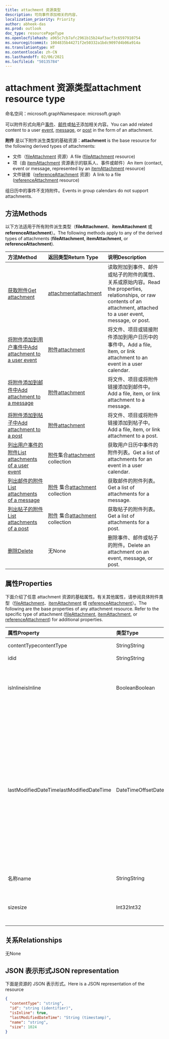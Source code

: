 ```yaml
---
title: attachment 资源类型
description: 可向事件添加相关的内容，
localization_priority: Priority
author: abheek-das
ms.prod: outlook
doc_type: resourcePageType
ms.openlocfilehash: a965c7cb7afc2961b15b24af3acf3c6597910754
ms.sourcegitcommit: 1004835b44271f2e50332a1bdc9097d4b06a914a
ms.translationtype: HT
ms.contentlocale: zh-CN
ms.lasthandoff: 02/06/2021
ms.locfileid: "50135784"
---
```

# <a name="attachment-resource-type"></a><span data-ttu-id="96df2-103">attachment 资源类型</span><span class="sxs-lookup"><span data-stu-id="96df2-103">attachment resource type</span></span>

<span data-ttu-id="96df2-104">命名空间：microsoft.graph</span><span class="sxs-lookup"><span data-stu-id="96df2-104">Namespace: microsoft.graph</span></span>

<span data-ttu-id="96df2-105">可以附件形式向用户[事件](../resources/event.md)、[邮件](../resources/message.md)或[帖子](../resources/post.md)添加相关内容。</span><span class="sxs-lookup"><span data-stu-id="96df2-105">You can add related content to a user [event](../resources/event.md), [message](../resources/message.md), or [post](../resources/post.md) in the form of an attachment.</span></span>

<span data-ttu-id="96df2-106">**附件** 是以下附件派生类型的基础资源：</span><span class="sxs-lookup"><span data-stu-id="96df2-106">**attachment** is the base resource for the following derived types of attachments:</span></span>

* <span data-ttu-id="96df2-107">文件（[fileAttachment](../resources/fileattachment.md) 资源）</span><span class="sxs-lookup"><span data-stu-id="96df2-107">A file ([fileAttachment](../resources/fileattachment.md) resource)</span></span>
* <span data-ttu-id="96df2-108">项（由 [itemAttachment](../resources/itemattachment.md) 资源表示的联系人、事件或邮件）</span><span class="sxs-lookup"><span data-stu-id="96df2-108">An item (contact, event or message, represented by an [itemAttachment](../resources/itemattachment.md) resource)</span></span>
* <span data-ttu-id="96df2-109">文件链接（[referenceAttachment](../resources/referenceattachment.md) 资源）</span><span class="sxs-lookup"><span data-stu-id="96df2-109">A link to a file ([referenceAttachment](../resources/referenceattachment.md) resource)</span></span>

<span data-ttu-id="96df2-110">组日历中的事件不支持附件。</span><span class="sxs-lookup"><span data-stu-id="96df2-110">Events in group calendars do not support attachments.</span></span>

## <a name="methods"></a><span data-ttu-id="96df2-111">方法</span><span class="sxs-lookup"><span data-stu-id="96df2-111">Methods</span></span>

<span data-ttu-id="96df2-112">以下方法适用于所有附件派生类型（**fileAttachment**、**itemAttachment** 或 **referenceAttachment**）。</span><span class="sxs-lookup"><span data-stu-id="96df2-112">The following methods apply to any of the derived types of attachments (**fileAttachment**, **itemAttachment**, or **referenceAttachment**).</span></span>

| <span data-ttu-id="96df2-113">方法</span><span class="sxs-lookup"><span data-stu-id="96df2-113">Method</span></span>       | <span data-ttu-id="96df2-114">返回类型</span><span class="sxs-lookup"><span data-stu-id="96df2-114">Return Type</span></span>  |<span data-ttu-id="96df2-115">说明</span><span class="sxs-lookup"><span data-stu-id="96df2-115">Description</span></span>|
|:---------------|:--------|:----------|
|[<span data-ttu-id="96df2-116">获取附件</span><span class="sxs-lookup"><span data-stu-id="96df2-116">Get attachment</span></span>](../api/attachment-get.md) | [<span data-ttu-id="96df2-117">attachment</span><span class="sxs-lookup"><span data-stu-id="96df2-117">attachment</span></span>](attachment.md) |<span data-ttu-id="96df2-118">读取附加到事件、邮件或帖子的附件的属性、关系或原始内容。</span><span class="sxs-lookup"><span data-stu-id="96df2-118">Read the properties, relationships, or raw contents of an attachment, attached to a user event, message, or post.</span></span>|
|[<span data-ttu-id="96df2-119">将附件添加到用户事件中</span><span class="sxs-lookup"><span data-stu-id="96df2-119">Add attachment to a user event</span></span>](../api/event-post-attachments.md) | [<span data-ttu-id="96df2-120">附件</span><span class="sxs-lookup"><span data-stu-id="96df2-120">attachment</span></span>](attachment.md) |<span data-ttu-id="96df2-121">将文件、项目或链接附件添加到用户日历中的事件中。</span><span class="sxs-lookup"><span data-stu-id="96df2-121">Add a file, item, or link attachment to an event in a user calendar.</span></span>|
|[<span data-ttu-id="96df2-122">将附件添加到邮件中</span><span class="sxs-lookup"><span data-stu-id="96df2-122">Add attachment to a message</span></span>](../api/message-post-attachments.md) | [<span data-ttu-id="96df2-123">附件</span><span class="sxs-lookup"><span data-stu-id="96df2-123">attachment</span></span>](attachment.md) |<span data-ttu-id="96df2-124">将文件、项目或将附件链接添加到邮件中。</span><span class="sxs-lookup"><span data-stu-id="96df2-124">Add a file, item, or link attachment to a message.</span></span>|
|[<span data-ttu-id="96df2-125">将附件添加到帖子中</span><span class="sxs-lookup"><span data-stu-id="96df2-125">Add attachment to a post</span></span>](../api/post-post-attachments.md) | [<span data-ttu-id="96df2-126">附件</span><span class="sxs-lookup"><span data-stu-id="96df2-126">attachment</span></span>](attachment.md) |<span data-ttu-id="96df2-127">将文件、项目或将附件链接添加到帖子中。</span><span class="sxs-lookup"><span data-stu-id="96df2-127">Add a file, item, or link attachment to a post.</span></span>|
|[<span data-ttu-id="96df2-128">列出用户事件的附件</span><span class="sxs-lookup"><span data-stu-id="96df2-128">List attachments of a user event</span></span>](../api/event-list-attachments.md) | <span data-ttu-id="96df2-129">[附件](attachment.md)集合</span><span class="sxs-lookup"><span data-stu-id="96df2-129">[attachment](attachment.md) collection</span></span> | <span data-ttu-id="96df2-130">获取用户日历中事件的附件列表。</span><span class="sxs-lookup"><span data-stu-id="96df2-130">Get a list of attachments for an event in a user calendar.</span></span> |
|[<span data-ttu-id="96df2-131">列出邮件的附件</span><span class="sxs-lookup"><span data-stu-id="96df2-131">List attachments of a message</span></span>](../api/message-list-attachments.md) | <span data-ttu-id="96df2-132">[附件](attachment.md) 集合</span><span class="sxs-lookup"><span data-stu-id="96df2-132">[attachment](attachment.md) collection</span></span> | <span data-ttu-id="96df2-133">获取邮件的附件列表。</span><span class="sxs-lookup"><span data-stu-id="96df2-133">Get a list of attachments for a message.</span></span> |
|[<span data-ttu-id="96df2-134">列出帖子的附件</span><span class="sxs-lookup"><span data-stu-id="96df2-134">List attachments of a post</span></span>](../api/post-list-attachments.md) | <span data-ttu-id="96df2-135">[附件](attachment.md) 集合</span><span class="sxs-lookup"><span data-stu-id="96df2-135">[attachment](attachment.md) collection</span></span> | <span data-ttu-id="96df2-136">获取帖子的附件列表。</span><span class="sxs-lookup"><span data-stu-id="96df2-136">Get a list of attachments for a post.</span></span> |
|[<span data-ttu-id="96df2-137">删除</span><span class="sxs-lookup"><span data-stu-id="96df2-137">Delete</span></span>](../api/attachment-delete.md) | <span data-ttu-id="96df2-138">无</span><span class="sxs-lookup"><span data-stu-id="96df2-138">None</span></span> |<span data-ttu-id="96df2-139">删除事件、邮件或帖子的附件。</span><span class="sxs-lookup"><span data-stu-id="96df2-139">Delete an attachment on an event, message, or post.</span></span> |

## <a name="properties"></a><span data-ttu-id="96df2-140">属性</span><span class="sxs-lookup"><span data-stu-id="96df2-140">Properties</span></span>

<span data-ttu-id="96df2-p101">下面介绍了任意 attachment 资源的基础属性。有关其他属性，请参阅具体附件类型（[fileAttachment](../resources/fileattachment.md)、[itemAttachment](../resources/itemattachment.md) 或 [referenceAttachment](../resources/referenceattachment.md)）。</span><span class="sxs-lookup"><span data-stu-id="96df2-p101">The following are the base properties of any attachment resource. Refer to the specific type of attachment ([fileAttachment](../resources/fileattachment.md), [itemAttachment](../resources/itemattachment.md), or [referenceAttachment](../resources/referenceattachment.md)) for additional properties.</span></span>

| <span data-ttu-id="96df2-143">属性</span><span class="sxs-lookup"><span data-stu-id="96df2-143">Property</span></span>     | <span data-ttu-id="96df2-144">类型</span><span class="sxs-lookup"><span data-stu-id="96df2-144">Type</span></span>   |<span data-ttu-id="96df2-145">说明</span><span class="sxs-lookup"><span data-stu-id="96df2-145">Description</span></span>|
|:---------------|:--------|:----------|
|<span data-ttu-id="96df2-146">contentType</span><span class="sxs-lookup"><span data-stu-id="96df2-146">contentType</span></span>|<span data-ttu-id="96df2-147">String</span><span class="sxs-lookup"><span data-stu-id="96df2-147">String</span></span>|<span data-ttu-id="96df2-148">MIME 类型。</span><span class="sxs-lookup"><span data-stu-id="96df2-148">The MIME type.</span></span>|
|<span data-ttu-id="96df2-149">id</span><span class="sxs-lookup"><span data-stu-id="96df2-149">id</span></span>|<span data-ttu-id="96df2-150">String</span><span class="sxs-lookup"><span data-stu-id="96df2-150">String</span></span>| <span data-ttu-id="96df2-151">只读。</span><span class="sxs-lookup"><span data-stu-id="96df2-151">Read-only.</span></span>|
|<span data-ttu-id="96df2-152">isInline</span><span class="sxs-lookup"><span data-stu-id="96df2-152">isInline</span></span>|<span data-ttu-id="96df2-153">Boolean</span><span class="sxs-lookup"><span data-stu-id="96df2-153">Boolean</span></span>|<span data-ttu-id="96df2-154">如果附件是内嵌附件，则为 `true`；否则为 `false`。</span><span class="sxs-lookup"><span data-stu-id="96df2-154">`true` if the attachment is an inline attachment; otherwise, `false`.</span></span>|
|<span data-ttu-id="96df2-155">lastModifiedDateTime</span><span class="sxs-lookup"><span data-stu-id="96df2-155">lastModifiedDateTime</span></span>|<span data-ttu-id="96df2-156">DateTimeOffset</span><span class="sxs-lookup"><span data-stu-id="96df2-156">DateTimeOffset</span></span>|<span data-ttu-id="96df2-p102">时间戳类型表示使用 ISO 8601 格式的日期和时间信息，并且始终处于 UTC 时间。例如，2014 年 1 月 1 日午夜 UTC 类似于如下形式：`'2014-01-01T00:00:00Z'`</span><span class="sxs-lookup"><span data-stu-id="96df2-p102">The Timestamp type represents date and time information using ISO 8601 format and is always in UTC time. For example, midnight UTC on Jan 1, 2014 would look like this: `'2014-01-01T00:00:00Z'`</span></span>|
|<span data-ttu-id="96df2-159">名称</span><span class="sxs-lookup"><span data-stu-id="96df2-159">name</span></span>|<span data-ttu-id="96df2-160">String</span><span class="sxs-lookup"><span data-stu-id="96df2-160">String</span></span>|<span data-ttu-id="96df2-161">附件的文件名。</span><span class="sxs-lookup"><span data-stu-id="96df2-161">The attachment's file name.</span></span>|
|<span data-ttu-id="96df2-162">size</span><span class="sxs-lookup"><span data-stu-id="96df2-162">size</span></span>|<span data-ttu-id="96df2-163">Int32</span><span class="sxs-lookup"><span data-stu-id="96df2-163">Int32</span></span>|<span data-ttu-id="96df2-164">附件大小，以字节为单位。</span><span class="sxs-lookup"><span data-stu-id="96df2-164">The length of the attachment in bytes.</span></span>|

## <a name="relationships"></a><span data-ttu-id="96df2-165">关系</span><span class="sxs-lookup"><span data-stu-id="96df2-165">Relationships</span></span>
<span data-ttu-id="96df2-166">无</span><span class="sxs-lookup"><span data-stu-id="96df2-166">None</span></span>

## <a name="json-representation"></a><span data-ttu-id="96df2-167">JSON 表示形式</span><span class="sxs-lookup"><span data-stu-id="96df2-167">JSON representation</span></span>

<span data-ttu-id="96df2-168">下面是资源的 JSON 表示形式。</span><span class="sxs-lookup"><span data-stu-id="96df2-168">Here is a JSON representation of the resource</span></span>

<!-- {
  "blockType": "resource",
  "baseType": "microsoft.graph.entity",
  "abstract": true,
  "optionalProperties": [

  ],
  "keyProperty": "id",
  "@odata.type": "microsoft.graph.attachment"
}-->

```json
{
  "contentType": "string",
  "id": "string (identifier)",
  "isInline": true,
  "lastModifiedDateTime": "String (timestamp)",
  "name": "string",
  "size": 1024
}
```


<!-- uuid: 8fcb5dbc-d5aa-4681-8e31-b001d5168d79
2015-10-25 14:57:30 UTC -->
<!-- {
  "type": "#page.annotation",
  "description": "attachment resource",
  "keywords": "",
  "section": "documentation",
  "tocPath": ""
}-->

